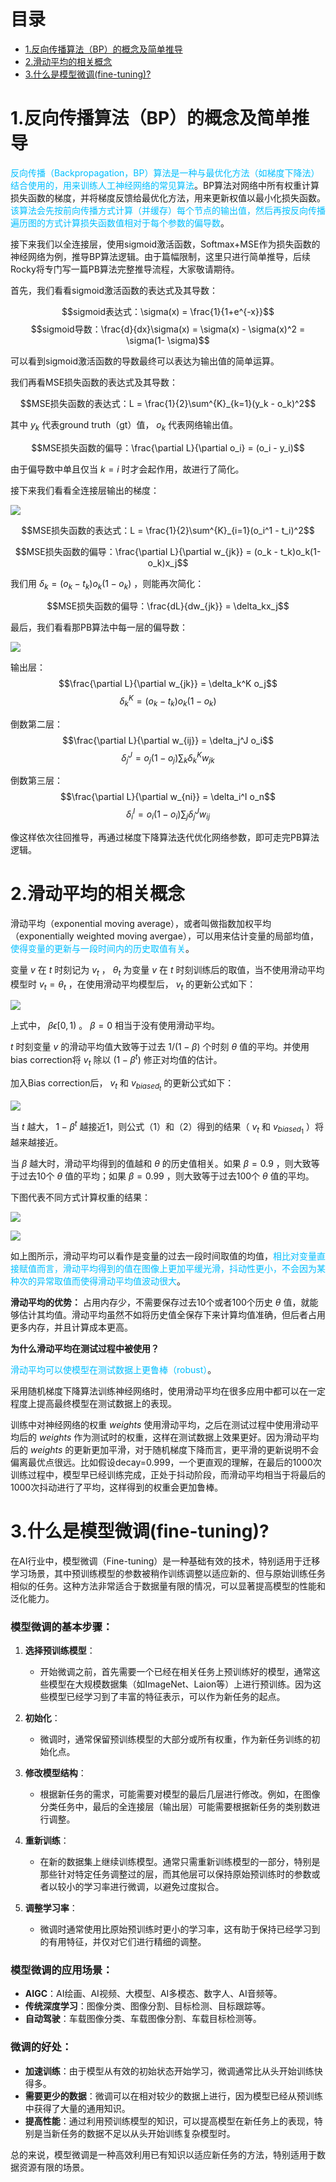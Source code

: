 <h1 id="目录">目录</h1>

- [1.反向传播算法（BP）的概念及简单推导](#user-content-1反向传播算法（bp）的概念及简单推导)
- [2.滑动平均的相关概念](#user-content-2滑动平均的相关概念)
- [3.什么是模型微调(fine-tuning)?](#user-content-3什么是模型微调(fine-tuning)?)

<h1 id="1反向传播算法（bp）的概念及简单推导">1.反向传播算法（BP）的概念及简单推导</h1>

<font color=DeepSkyBlue>反向传播（Backpropagation，BP）算法是一种与最优化方法（如梯度下降法）结合使用的，用来训练人工神经网络的常见算法</font>。BP算法对网络中所有权重计算损失函数的梯度，并将梯度反馈给最优化方法，用来更新权值以最小化损失函数。<font color=DeepSkyBlue>该算法会先按前向传播方式计算（并缓存）每个节点的输出值，然后再按反向传播遍历图的方式计算损失函数值相对于每个参数的偏导数</font>。

接下来我们以全连接层，使用sigmoid激活函数，Softmax+MSE作为损失函数的神经网络为例，推导BP算法逻辑。由于篇幅限制，这里只进行简单推导，后续Rocky将专门写一篇PB算法完整推导流程，大家敬请期待。

首先，我们看看sigmoid激活函数的表达式及其导数：

$$sigmoid表达式：\sigma(x) = \frac{1}{1+e^{-x}}$$
$$sigmoid导数：\frac{d}{dx}\sigma(x) = \sigma(x) - \sigma(x)^2 = \sigma(1- \sigma)$$

可以看到sigmoid激活函数的导数最终可以表达为输出值的简单运算。

我们再看MSE损失函数的表达式及其导数：

$$MSE损失函数的表达式：L = \frac{1}{2}\sum^{K}_{k=1}(y_k - o_k)^2$$

其中 $y_k$ 代表ground truth（gt）值， $o_k$ 代表网络输出值。

$$MSE损失函数的偏导：\frac{\partial L}{\partial o_i} = (o_i - y_i)$$

由于偏导数中单且仅当 $k = i$ 时才会起作用，故进行了简化。

接下来我们看看全连接层输出的梯度：

![](https://files.mdnice.com/user/33499/4f1b33bf-53c7-440e-811d-644c9956414a.png)

$$MSE损失函数的表达式：L = \frac{1}{2}\sum^{K}_{i=1}(o_i^1 - t_i)^2$$

$$MSE损失函数的偏导：\frac{\partial L}{\partial w_{jk}} = (o_k - t_k)o_k(1-o_k)x_j$$

我们用 $\delta_k = (o_k - t_k)o_k(1-o_k)$ ，则能再次简化：

$$MSE损失函数的偏导：\frac{dL}{dw_{jk}} = \delta_kx_j$$

最后，我们看看那PB算法中每一层的偏导数：

![](https://files.mdnice.com/user/33499/182e5d6f-711b-496f-86af-c86a8f135623.png)

输出层：
$$\frac{\partial L}{\partial w_{jk}} = \delta_k^K o_j$$
$$\delta_k^K = (o_k - t_k)o_k(1-o_k)$$

倒数第二层：
$$\frac{\partial L}{\partial w_{ij}} = \delta_j^J o_i$$
$$\delta_j^J = o_j(1 - o_j) \sum_{k}\delta_k^Kw_{jk}$$

倒数第三层：
$$\frac{\partial L}{\partial w_{ni}} = \delta_i^I o_n$$
$$\delta_i^I = o_i(1 - o_i) \sum_{j}\delta_j^Jw_{ij}$$

像这样依次往回推导，再通过梯度下降算法迭代优化网络参数，即可走完PB算法逻辑。

<h1 id="2滑动平均的相关概念">2.滑动平均的相关概念</h1>

滑动平均（exponential moving average），或者叫做指数加权平均（exponentially weighted moving avergae），可以用来估计变量的局部均值，<font color=DeepSkyBlue>使得变量的更新与一段时间内的历史取值有关</font>。

变量 $v$ 在 $t$ 时刻记为 $v_{t}$ ， $\theta_{t}$ 为变量 $v$ 在 $t$ 时刻训练后的取值，当不使用滑动平均模型时 $v_{t} = \theta_{t}$ ，在使用滑动平均模型后， $v_{t}$ 的更新公式如下：

![](https://img-blog.csdnimg.cn/20200805140509325.png#pic_center)

上式中， $\beta\epsilon[0,1)$ 。 $\beta = 0$ 相当于没有使用滑动平均。

$t$ 时刻变量 $v$ 的滑动平均值大致等于过去 $1/(1-\beta)$ 个时刻 $\theta$ 值的平均。并使用bias correction将 $v_{t}$ 除以 $(1 - \beta^{t})$ 修正对均值的估计。

加入Bias correction后， $v_{t}$ 和 $v_{biased_{t}}$ 的更新公式如下：

![](https://img-blog.csdnimg.cn/20200805140434908.png#pic_center)

当 $t$ 越大， $1 - \beta^{t}$ 越接近1，则公式（1）和（2）得到的结果（ $v_{t}$ 和 $v_{biased_{1}}$ ）将越来越接近。

当 $\beta$ 越大时，滑动平均得到的值越和 $\theta$ 的历史值相关。如果 $\beta = 0.9$ ，则大致等于过去10个 $\theta$ 值的平均；如果 $\beta = 0.99$ ，则大致等于过去100个 $\theta$ 值的平均。

下图代表不同方式计算权重的结果：

![](https://img-blog.csdnimg.cn/20200805141002734.png)

![](https://img-blog.csdnimg.cn/20200805141448823.png)

如上图所示，滑动平均可以看作是变量的过去一段时间取值的均值，<font color=DeepSkyBlue>相比对变量直接赋值而言，滑动平均得到的值在图像上更加平缓光滑，抖动性更小，不会因为某种次的异常取值而使得滑动平均值波动很大</font>。

**滑动平均的优势：** 占用内存少，不需要保存过去10个或者100个历史 $\theta$ 值，就能够估计其均值。滑动平均虽然不如将历史值全保存下来计算均值准确，但后者占用更多内存，并且计算成本更高。

**为什么滑动平均在测试过程中被使用？**

<font color=DeepSkyBlue>滑动平均可以使模型在测试数据上更鲁棒（robust）</font>。

采用随机梯度下降算法训练神经网络时，使用滑动平均在很多应用中都可以在一定程度上提高最终模型在测试数据上的表现。

训练中对神经网络的权重 $weights$ 使用滑动平均，之后在测试过程中使用滑动平均后的 $weights$ 作为测试时的权重，这样在测试数据上效果更好。因为滑动平均后的 $weights$ 的更新更加平滑，对于随机梯度下降而言，更平滑的更新说明不会偏离最优点很远。比如假设decay=0.999，一个更直观的理解，在最后的1000次训练过程中，模型早已经训练完成，正处于抖动阶段，而滑动平均相当于将最后的1000次抖动进行了平均，这样得到的权重会更加鲁棒。

<h1 id="3什么是模型微调(fine-tuning)?">3.什么是模型微调(fine-tuning)?</h1>

在AI行业中，模型微调（Fine-tuning）是一种基础有效的技术，特别适用于迁移学习场景，其中预训练模型的参数被稍作训练调整以适应新的、但与原始训练任务相似的任务。这种方法非常适合于数据量有限的情况，可以显著提高模型的性能和泛化能力。

### 模型微调的基本步骤：

1. **选择预训练模型**：
   - 开始微调之前，首先需要一个已经在相关任务上预训练好的模型，通常这些模型在大规模数据集（如ImageNet、Laion等）上进行预训练。因为这些模型已经学习到了丰富的特征表示，可以作为新任务的起点。

2. **初始化**：
   - 微调时，通常保留预训练模型的大部分或所有权重，作为新任务训练的初始化点。

3. **修改模型结构**：
   - 根据新任务的需求，可能需要对模型的最后几层进行修改。例如，在图像分类任务中，最后的全连接层（输出层）可能需要根据新任务的类别数进行调整。

4. **重新训练**：
   - 在新的数据集上继续训练模型。通常只需重新训练模型的一部分，特别是那些针对特定任务调整过的层，而其他层可以保持原始预训练时的参数或者以较小的学习率进行微调，以避免过度拟合。

5. **调整学习率**：
   - 微调时通常使用比原始预训练时更小的学习率，这有助于保持已经学习到的有用特征，并仅对它们进行精细的调整。

### 模型微调的应用场景：

- **AIGC**：AI绘画、AI视频、大模型、AI多模态、数字人、AI音频等。
- **传统深度学习**：图像分类、图像分割、目标检测、目标跟踪等。
- **自动驾驶**：车载图像分类、车载图像分割、车载目标检测等。

### 微调的好处：

- **加速训练**：由于模型从有效的初始状态开始学习，微调通常比从头开始训练快得多。
- **需要更少的数据**：微调可以在相对较少的数据上进行，因为模型已经从预训练中获得了大量的通用知识。
- **提高性能**：通过利用预训练模型的知识，可以提高模型在新任务上的表现，特别是当新任务的数据不足以从头开始训练复杂模型时。

总的来说，模型微调是一种高效利用已有知识以适应新任务的方法，特别适用于数据资源有限的场景。
